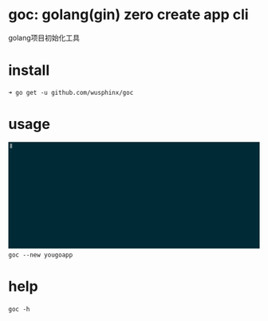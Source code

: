 # goc: golang(gin) zero create app cli
golang项目初始化工具

# install
```
➜ go get -u github.com/wusphinx/goc
```

# usage
![](docs/goc.gif)
`goc --new yougoapp`

# help
`goc -h`
